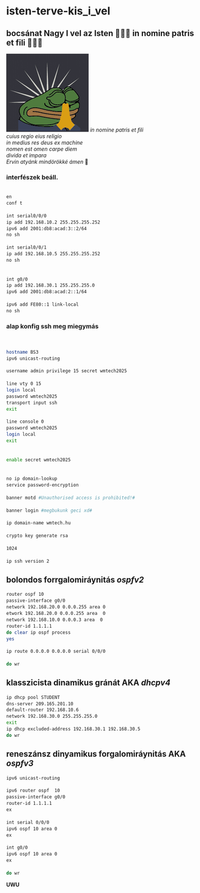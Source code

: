 # isten-terve-kis_i_vel

## bocsánat Nagy __I__ vel az Isten 🙏🙏🙏 in nomine patris et fili 🙏🙏🙏


<img src="2omb-prayge.gif">
<i>in nomine patris et fili <br>
cuius regio eius religio <br>
in medius res deus ex machine <br>
nomen est omen carpe diem <br>
divida et impara <br>
Ervin atyánk mindörökké ámen</i> 🙏 <br>

### interfészek beáll.
```bash

en
conf t

int serial0/0/0
ip add 192.168.10.2 255.255.255.252
ipv6 add 2001:db8:acad:3::2/64
no sh

int serial0/0/1
ip add 192.168.10.5 255.255.255.252
no sh


int g0/0
ip add 192.168.30.1 255.255.255.0
ipv6 add 2001:db8:acad:2::1/64

ipv6 add FE80::1 link-local
no sh
```




### alap konfig ssh meg miegymás
```bash


hostname BS3
ipv6 unicast-routing 

username admin privilege 15 secret wmtech2025

line vty 0 15
login local
password wmtech2025
transport input ssh
exit

line console 0
password wmtech2025
login local
exit


enable secret wmtech2025


no ip domain-lookup
service password-encryption 

banner motd #Unauthorised access is prohibited!#

banner login #megbukunk geci xd#

ip domain-name wmtech.hu

crypto key generate rsa 

1024

ip ssh version 2
```

## bolondos forrgalomiráynitás *ospfv2*
```bash
router ospf 10
passive-interface g0/0
network 192.168.20.0 0.0.0.255 area 0
etwork 192.168.20.0 0.0.0.255 area  0
network 192.168.10.0 0.0.0.3 area  0
router-id 1.1.1.1
do clear ip ospf process
yes

ip route 0.0.0.0 0.0.0.0 serial 0/0/0

do wr
```
## klasszicista dinamikus gránát AKA *dhcpv4*

```bash
ip dhcp pool STUDENT
dns-server 209.165.201.10
default-router 192.168.10.6
network 192.168.30.0 255.255.255.0 
exit
ip dhcp excluded-address 192.168.30.1 192.168.30.5
do wr
```


## reneszánsz dinyamikus forgalomiráynitás AKA *ospfv3*
```bash
ipv6 unicast-routing

ipv6 router ospf  10
passive-interface g0/0
router-id 1.1.1.1
ex

int serial 0/0/0
ipv6 ospf 10 area 0 
ex

int g0/0
ipv6 ospf 10 area 0 
ex

do wr
```
__UWU__

